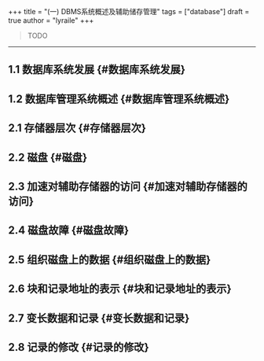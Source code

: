 +++
title = "(一) DBMS系统概述及辅助储存管理"
tags = ["database"]
draft = true
author = "lyraile"
+++

> TODO <br/>

---


## 1.1 数据库系统发展 {#数据库系统发展}


## 1.2 数据库管理系统概述 {#数据库管理系统概述}


## 2.1 存储器层次 {#存储器层次}


## 2.2 磁盘 {#磁盘}


## 2.3 加速对辅助存储器的访问 {#加速对辅助存储器的访问}


## 2.4 磁盘故障 {#磁盘故障}


## 2.5 组织磁盘上的数据 {#组织磁盘上的数据}


## 2.6 块和记录地址的表示 {#块和记录地址的表示}


## 2.7 变长数据和记录 {#变长数据和记录}


## 2.8 记录的修改 {#记录的修改}

